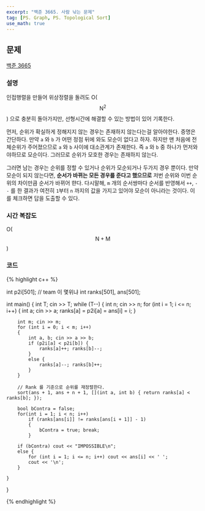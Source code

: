 ```yaml
---
excerpt: "백준 3665. 사람 낚는 문제"
tag: [PS. Graph, PS. Topological Sort]
use_math: true
---
```


## 문제

[백준 3665](https://www.acmicpc.net/problem/3665)


### 설명

인접행렬을 만들어 위상정렬을 돌려도 O($$\mathrm{N}^2$$) 으로 충분히 돌아가지만, 선형시간에 해결할 수 있는 방법이 있어 기록한다. 

먼저, 순위가 확실하게 정해지지 않는 경우는 존재하지 않는다는걸 알아야한다. 증명은 간단하다. 만약 ```a``` 와 ```b``` 가 어떤 정점 뒤에 와도 모순이 없다고 하자. 하지만 맨 처음에 전체순위가 주어졌으므로 ```a``` 와 ```b``` 사이에 대소관계가 존재한다. 즉 ```a``` 와 ```b``` 중 하나가 먼저와야하므로 모순이다. 그러므로 순위가 모호한 경우는 존재하지 않는다.

그러면 남는 경우는 순위를 정할 수 있거나 순위가 모순되거나 두가지 경우 뿐이다. 만약 모순이 되지 않는다면, __순서가 바뀌는 모든 경우를 준다고 했으므로__ 저번 순위와 이번 순위의 차이만큼 순서가 바뀌어 햔다. 다시말해, ```m``` 개의 순서쌍마다 순서를 반영해서 ```++```, ```--``` 를 한 결과가 여전히 ```1```부터 ```n``` 까지의 값을 가지고 있어야 모순이 아니라는 것이다. 이를 체크하면 답을 도출할 수 있다. 



### 시간 복잡도

O($$\mathrm{N} + \mathrm{M}$$)


### 코드

{% highlight c++ %}

int p2i[501]; // team 이 몇위냐
int ranks[501], ans[501];

int main()
{
	int T;
	cin >> T;
	while (T--)
	{
		int n; cin >> n;
		for (int i = 1; i <= n; i++)
		{
			int a;
			cin >> a;
			ranks[a]  = p2i[a] = ans[i] = i;
		}

		int m; cin >> m;		
		for (int i = 0; i < m; i++)
		{
			int a, b; cin >> a >> b;
			if (p2i[a] < p2i[b]) {
				ranks[a]++; ranks[b]--;
			}
			else {
				ranks[a]--; ranks[b]++;
			}
		}
	
		// Rank 를 기준으로 순위를 재정렬한다.
		sort(ans + 1, ans + n + 1, [](int a, int b) { return ranks[a] < ranks[b]; });
		
		bool bContra = false;
		for(int i = 1; i < n; i++)
			if (ranks[ans[i]] != ranks[ans[i + 1]] - 1)
			{
				bContra = true; break;
			}
	
		if (bContra) cout << "IMPOSSIBLE\n";
		else {
			for (int i = 1; i <= n; i++) cout << ans[i] << ' ';
			cout << '\n';
		}
	
	}
}

{% endhighlight %}


